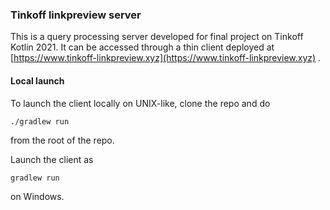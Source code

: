 ### Tinkoff linkpreview server

This is a query processing server developed for final project on Tinkoff Kotlin 2021.
It can be accessed through a thin client deployed at [https://www.tinkoff-linkpreview.xyz](https://www.tinkoff-linkpreview.xyz) .


#### Local launch

To launch the client locally on UNIX-like, clone the repo and do 
```
./gradlew run
``` 
from the root of the repo.

Launch the client as 
```
gradlew run
``` 
on Windows. 
